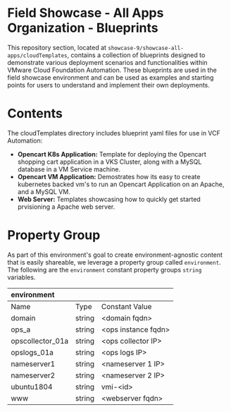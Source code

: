 # Field Showcase - All Apps Organization - Blueprints

This repository section, located at `showcase-9/showcase-all-apps/cloudTemplates`, contains a collection of blueprints designed to demonstrate various deployment scenarios and functionalities within VMware Cloud Foundation Automation.
These blueprints are used in the field showcase environment and can be used as examples and starting points for users to understand and implement their own deployments.

# Contents
The cloudTemplates directory includes blueprint yaml files for use in VCF Automation:

* **Opencart K8s Application:** Template for deploying the Opencart shopping cart application in a VKS Cluster, along with a MySQL database in a VM Service machine.
* **Opencart VM Application:** Demostrates how its easy to create kubernetes backed vm's to run an Opencart Application on an Apache, and a MySQL VM.
* **Web Server:** Templates showcasing how to quickly get started prvisioning a Apache web server.

# Property Group
As part of this environment's goal to create environment-agnostic content that is easily shareable, we leverage a property group called `environment`.
The following are the `environment` constant property groups `string` variables.

| environment |  |  |
| :---- | :---- | :---- |
| Name | Type | Constant Value |
| domain | string | \<domain fqdn\> |
| ops\_a | string | \<ops instance fqdn\> |
| opscollector\_01a | string | \<ops collector IP\> |
| opslogs\_01a | string | \<ops logs IP\> |
| nameserver1 | string | \<nameserver 1 IP\> |
| nameserver2 | string | \<nameserver 2 IP\> |
| ubuntu1804 | string | vmi-\<id\> |
| www | string | \<webserver fqdn\> |


